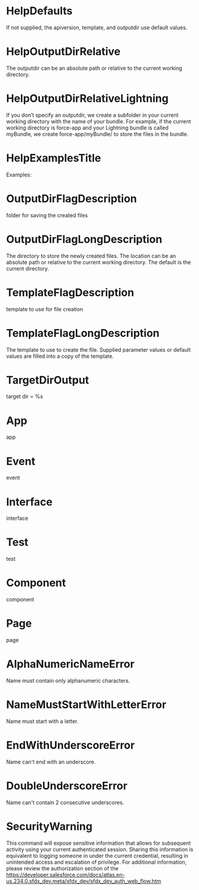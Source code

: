 # HelpDefaults

If not supplied, the apiversion, template, and outputdir use default values.

# HelpOutputDirRelative

The outputdir can be an absolute path or relative to the current working directory.

# HelpOutputDirRelativeLightning

If you don’t specify an outputdir, we create a subfolder in your current working directory with the name of your bundle. For example, if the current working directory is force-app and your Lightning bundle is called myBundle, we create force-app/myBundle/ to store the files in the bundle.

# HelpExamplesTitle

Examples:

# OutputDirFlagDescription

folder for saving the created files

# OutputDirFlagLongDescription

The directory to store the newly created files. The location can be an absolute path or relative to the current working directory. The default is the current directory.

# TemplateFlagDescription

template to use for file creation

# TemplateFlagLongDescription

The template to use to create the file. Supplied parameter values or default values are filled into a copy of the template.

# TargetDirOutput

target dir = %s

# App

app

# Event

event

# Interface

interface

# Test

test

# Component

component

# Page

page

# AlphaNumericNameError

Name must contain only alphanumeric characters.

# NameMustStartWithLetterError

Name must start with a letter.

# EndWithUnderscoreError

Name can't end with an underscore.

# DoubleUnderscoreError

Name can't contain 2 consecutive underscores.

# SecurityWarning

This command will expose sensitive information that allows for subsequent activity using your current authenticated session.
Sharing this information is equivalent to logging someone in under the current credential, resulting in unintended access and escalation of privilege.
For additional information, please review the authorization section of the https://developer.salesforce.com/docs/atlas.en-us.234.0.sfdx_dev.meta/sfdx_dev/sfdx_dev_auth_web_flow.htm